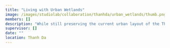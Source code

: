```yaml
---
title: "Living with Urban Wetlands"
image: /images/studiolab/collaboration/thanhda/urban_wetlands/thumb.png
members: []
description: "While still preserving the current urban layout of the Thanh Da Peninsula, new housing opportunities are created on meso and micro scale. Existing housing typologies will be mixed with newly developed projects. This will stimulate social interaction and create new communities. \n Two different housing typologies are added in the micro area. This interplay of contrasting buildings and environments can be carried out further on a meso scale. This means that new urban areas can be created across the island to solve the housing crisis.\n Several water filtration systems around the border of the island can filter the polluted water from the Saigon river. During a heavy rainfall, the wetlands can also function as a retention area to protect the urban area against flooding, or in times of drought it can be stored.\n New sport, healthcare and recreation facilities are added to the Thanh Da peninsula. The farms still have its place and the sidewalks will be able to be used by the street vendors. The main road will be upgraded completely and in the south of the peninsula another connection with the main land will be created, which improves the accessibility drastically"
supervisor: []
date: ""
location: Thanh Da
---
```

